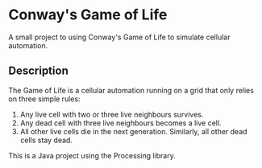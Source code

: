 # Conway's Game of Life

A small project to using Conway's Game of Life to simulate cellular automation.

## Description

The Game of Life is a cellular automation running on a grid that only relies on three simple rules:
1. Any live cell with two or three live neighbours survives.
2. Any dead cell with three live neighbours becomes a live cell.
3. All other live cells die in the next generation. Similarly, all other dead cells stay dead.

This is a Java project using the Processing library.
